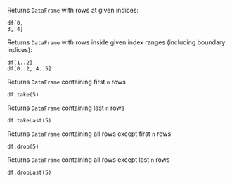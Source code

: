 <?xml version='1.0' encoding='UTF-8'?><topic xsi:noNamespaceSchemaLocation="https://resources.jetbrains.com/stardust/topic.v2.xsd" meta-keywords="" xmlns:xsi="http://www.w3.org/2001/XMLSchema-instance" id="sliceRows" title="Slice rows" _md-based="true"> 
<p _o="96" _o-sc="4,0" _o-l="4" _o-e="5,0" _o-tl="-1" _o-s="4,0" _o-cl="0" id="1724f78c">Returns <code _o="104" _o-sc="4,9" _o-l="4" _o-e="4,19" _o-tl="-1" _o-s="4,8" _o-cl="8" id="81a9cd88">DataFrame</code> with rows at given indices:</p>

<code _o="182" _o-sc="9,0" _o-l="8" _o-e="10,3" _o-tl="-1" _o-s="8,0" style="block" _o-cl="0" id="cbca845d" lang="kotlin">df[0, 3, 4]
</code>

<p _o="222" _o-sc="14,0" _o-l="14" _o-e="15,0" _o-tl="-1" _o-s="14,0" _o-cl="0" id="2762808e">Returns <code _o="230" _o-sc="14,9" _o-l="14" _o-e="14,19" _o-tl="-1" _o-s="14,8" _o-cl="8" id="3e63dfd1">DataFrame</code> with rows inside given index ranges (including boundary indices):</p>

<code _o="345" _o-sc="19,0" _o-l="18" _o-e="21,3" _o-tl="-1" _o-s="18,0" style="block" _o-cl="0" id="673228d" lang="kotlin">df[1..2]
df[0..2, 4..5]
</code>

<chapter _o="397" _o-sc="25,3" _o-l="25" _o-e="25,7" _o-tl="-1" _o-s="25,0" _o-cl="0" id="take" title="take">
<p _o="406" _o-sc="27,0" _o-l="27" _o-e="28,0" _o-tl="-1" _o-s="27,0" _o-cl="0" id="bc456fc5">Returns <code _o="414" _o-sc="27,9" _o-l="27" _o-e="27,19" _o-tl="-1" _o-s="27,8" _o-cl="8" id="24f9fa70">DataFrame</code> containing first <code _o="443" _o-sc="27,38" _o-l="27" _o-e="27,40" _o-tl="-1" _o-s="27,37" _o-cl="37" id="7937be41">n</code> rows</p>

<code _o="471" _o-sc="32,0" _o-l="31" _o-e="33,3" _o-tl="-1" _o-s="31,0" style="block" _o-cl="0" id="685f1d70" lang="kotlin">df.take(5)
</code>

</chapter><chapter _o="510" _o-sc="37,3" _o-l="37" _o-e="37,11" _o-tl="-1" _o-s="37,0" _o-cl="0" id="takelast" title="takeLast">
<p _o="523" _o-sc="39,0" _o-l="39" _o-e="40,0" _o-tl="-1" _o-s="39,0" _o-cl="0" id="16a64b2e">Returns <code _o="531" _o-sc="39,9" _o-l="39" _o-e="39,19" _o-tl="-1" _o-s="39,8" _o-cl="8" id="80fb0bd0">DataFrame</code> containing last <code _o="559" _o-sc="39,37" _o-l="39" _o-e="39,39" _o-tl="-1" _o-s="39,36" _o-cl="36" id="5316c8ff">n</code> rows</p>

<code _o="591" _o-sc="44,0" _o-l="43" _o-e="45,3" _o-tl="-1" _o-s="43,0" style="block" _o-cl="0" id="81d3ac1c" lang="kotlin">df.takeLast(5)
</code>

</chapter><chapter _o="634" _o-sc="49,3" _o-l="49" _o-e="49,7" _o-tl="-1" _o-s="49,0" _o-cl="0" id="drop" title="drop">
<p _o="643" _o-sc="51,0" _o-l="51" _o-e="52,0" _o-tl="-1" _o-s="51,0" _o-cl="0" id="a55fb8e">Returns <code _o="651" _o-sc="51,9" _o-l="51" _o-e="51,19" _o-tl="-1" _o-s="51,8" _o-cl="8" id="b7b076ab">DataFrame</code> containing all rows except first <code _o="696" _o-sc="51,54" _o-l="51" _o-e="51,56" _o-tl="-1" _o-s="51,53" _o-cl="53" id="fe288622">n</code> rows</p>

<code _o="724" _o-sc="56,0" _o-l="55" _o-e="57,3" _o-tl="-1" _o-s="55,0" style="block" _o-cl="0" id="fc8d1524" lang="kotlin">df.drop(5)
</code>

</chapter><chapter _o="763" _o-sc="61,3" _o-l="61" _o-e="61,11" _o-tl="-1" _o-s="61,0" _o-cl="0" id="droplast" title="dropLast">
<p _o="776" _o-sc="63,0" _o-l="63" _o-e="64,0" _o-tl="-1" _o-s="63,0" _o-cl="0" id="48474b7d">Returns <code _o="784" _o-sc="63,9" _o-l="63" _o-e="63,19" _o-tl="-1" _o-s="63,8" _o-cl="8" id="e6d412f5">DataFrame</code> containing all rows except last <code _o="828" _o-sc="63,53" _o-l="63" _o-e="63,55" _o-tl="-1" _o-s="63,52" _o-cl="52" id="bbef8a8a">n</code> rows</p>

<code _o="860" _o-sc="68,0" _o-l="67" _o-e="69,3" _o-tl="-1" _o-s="67,0" style="block" _o-cl="0" id="bcb1eaa7" lang="kotlin">df.dropLast(5)
</code>

</chapter></topic>